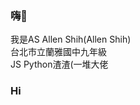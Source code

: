 ### 嗨👋
我是AS Allen Shih(Allen Shih)
<br>台北市立蘭雅國中九年級
<br>JS Python渣渣(一堆大佬
### Hi
<!--
**ASAllenShih/ASAllenShih** is a ✨ _special_ ✨ repository because its `README.md` (this file) appears on your GitHub profile.

Here are some ideas to get you started:

- 🔭 I’m currently working on ...
- 🌱 I’m currently learning ...
- 👯 I’m looking to collaborate on ...
- 🤔 I’m looking for help with ...
- 💬 Ask me about ...
- 📫 How to reach me: ...
- 😄 Pronouns: ...
- ⚡ Fun fact: ...
-->
